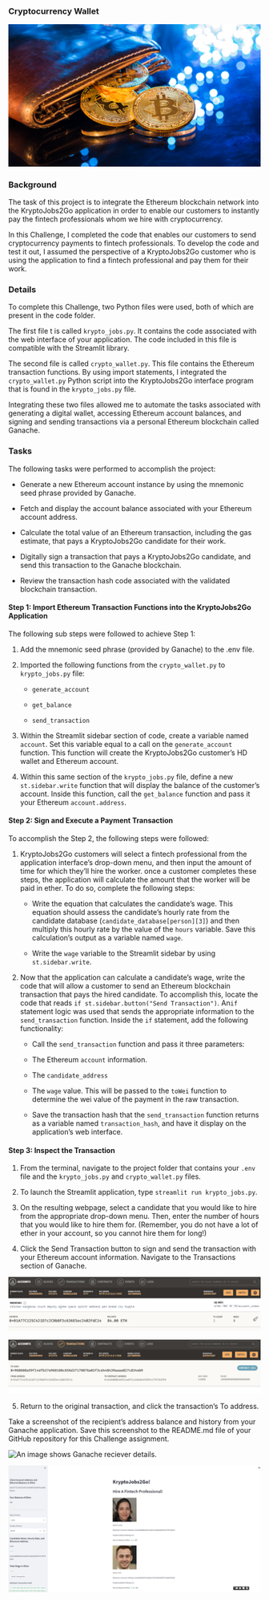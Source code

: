 ### Cryptocurrency Wallet

![An image shows a wallet with bitcoin.](Images/19-4-challenge-image.png)

### Background

The task of this project is to integrate the Ethereum blockchain network into the KryptoJobs2Go application in order to enable our customers to instantly pay the fintech professionals whom we hire with cryptocurrency.

In this Challenge, I completed the code that enables our customers to send cryptocurrency payments to fintech professionals. To develop the code and test it out, I assumed the perspective of a KryptoJobs2Go customer who is using the application to find a fintech professional and pay them for their work.

### Details

To complete this Challenge, two Python files were used, both of which are present in the code folder.

The first file t is called `krypto_jobs.py`. It contains the code associated with the web interface of your application. The code included in this file is compatible with the Streamlit library. 

The second file  is called `crypto_wallet.py`. This file contains the Ethereum transaction functions. By using import statements, I integrated the `crypto_wallet.py` Python script into the KryptoJobs2Go interface program that is found in the `krypto_jobs.py` file.

Integrating these two files allowed me to automate the tasks associated with generating a digital wallet, accessing Ethereum account balances, and signing and sending transactions via a personal Ethereum blockchain called Ganache.

### Tasks

The following tasks were performed to accomplish the project:

* Generate a new Ethereum account instance by using the mnemonic seed phrase provided by Ganache.

* Fetch and display the account balance associated with your Ethereum account address.

* Calculate the total value of an Ethereum transaction, including the gas estimate, that pays a KryptoJobs2Go candidate for their work.

* Digitally sign a transaction that pays a KryptoJobs2Go candidate, and send this transaction to the Ganache blockchain.

* Review the transaction hash code associated with the validated blockchain transaction.


#### Step 1: Import Ethereum Transaction Functions into the KryptoJobs2Go Application

The following sub steps were followed to achieve Step 1:

1. Add the mnemonic seed phrase (provided by Ganache) to the .env file.

3. Imported the following functions from the `crypto_wallet.py` to `krypto_jobs.py` file:

    * `generate_account`

    * `get_balance`

    * `send_transaction`

4. Within the Streamlit sidebar section of code, create a variable named `account`. Set this variable equal to a call on the `generate_account` function. This function will create the KryptoJobs2Go customer’s HD wallet and Ethereum account.

5. Within this same section of the `krypto_jobs.py` file, define a new `st.sidebar.write` function that will display the balance of the customer’s account. Inside this function, call the `get_balance` function and pass it your Ethereum `account.address`.

#### Step 2: Sign and Execute a Payment Transaction

To accomplish the Step 2, the following steps were followed:

1. KryptoJobs2Go customers will select a fintech professional from the application interface’s drop-down menu, and then input the amount of time for which they’ll hire the worker. once a customer completes these steps, the application will calculate the amount that the worker will be paid in ether. To do so, complete the following steps:

    * Write the equation that calculates the candidate’s wage. This equation should assess the candidate’s hourly rate from the candidate database (`candidate_database[person][3]`) and then multiply this hourly rate by the value of the `hours` variable. Save this calculation’s output as a variable named `wage`.

    * Write the `wage` variable to the Streamlit sidebar by using `st.sidebar.write`.

2. Now that the application can calculate a candidate’s wage, write the code that will allow a customer  to send an Ethereum blockchain transaction that pays the hired candidate. To accomplish this, locate the code that reads `if st.sidebar.button("Send Transaction")`. An`if` statement logic was used that sends the appropriate information to the `send_transaction` function. Inside the `if` statement, add the following functionality:

    * Call the `send_transaction` function and pass it three parameters:

    * The Ethereum `account` information. 

    * The `candidate_address` 

    * The `wage` value. This will be passed to the `toWei` function to determine the wei value of the payment in the raw transaction.

    * Save the transaction hash that the `send_transaction` function returns as a variable named `transaction_hash`, and have it display on the application’s web interface.

#### Step 3: Inspect the Transaction


1. From the terminal, navigate to the project folder that contains your `.env` file and the `krypto_jobs.py` and `crypto_wallet.py` files.

2. To launch the Streamlit application, type `streamlit run krypto_jobs.py`.

3. On the resulting webpage, select a candidate that you would like to hire from the appropriate drop-down menu. Then, enter the number of hours that you would like to hire them for. (Remember, you do not have a lot of ether in your account, so you cannot hire them for long!)

4. Click the Send Transaction button to sign and send the transaction with your Ethereum account information. Navigate to the Transactions section of Ganache.

![An image shows Ganache address balance.](Images/Ganache1.png)

![An image shows Ganache transaction details.](Images/Ganache2.png)

5. Return to the original transaction, and click the transaction’s To address.

Take a screenshot of the recipient’s address balance and history from your Ganache application. Save this screenshot to the README.md file of your GitHub repository for this Challenge assignment.

![An image shows Ganache reciever details.](Images/Ganache3.png)

![An image shows the web application.](Images/Streamlit.png)




